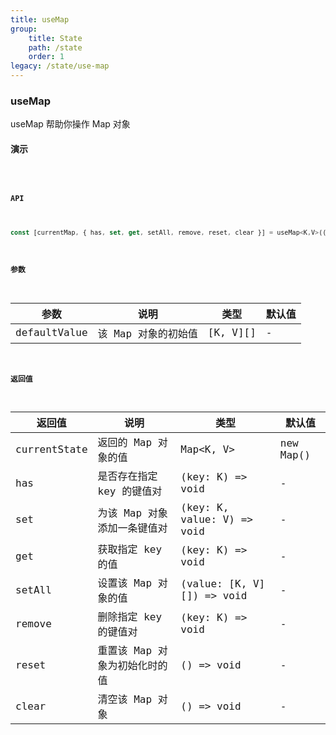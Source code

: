 ```yaml
---
title: useMap
group:
    title: State
    path: /state
    order: 1
legacy: /state/use-map
---
```


### useMap

useMap 帮助你操作 Map 对象

#### 演示

<code src="./Demo.tsx">

#### API

```js
const [currentMap, { has, set, get, setAll, remove, reset, clear }] = useMap<K,V>((defaultValue: [K, V][]));
```

#### 参数

| 参数         | 说明                | 类型     | 默认值 |
| ------------ | ------------------- | -------- | ------ |
| defaultValue | 该 Map 对象的初始值 | [K, V][] | -      |

#### 返回值

| 返回值       | 说明                          | 类型                       | 默认值    |
| ------------ | ----------------------------- | -------------------------- | --------- |
| currentState | 返回的 Map 对象的值           | Map<K, V>                  | new Map() |
| has          | 是否存在指定 key 的键值对     | (key: K) => void           | -         |
| set          | 为该 Map 对象添加一条键值对   | (key: K, value: V) => void | -         |
| get          | 获取指定 key 的值             | (key: K) => void           | -         |
| setAll       | 设置该 Map 对象的值           | (value: [K, V][]) => void  | -         |
| remove       | 删除指定 key 的键值对         | (key: K) => void                 | -         |
| reset        | 重置该 Map 对象为初始化时的值 | () => void                 | -         |
| clear        | 清空该 Map 对象               | () => void                 | -         |
